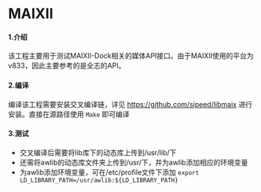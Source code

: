 # MAIXII
#### 1.介绍
该工程主要用于测试MAIXII-Dock相关的媒体API接口。由于MAIXII使用的平台为v833，因此主要参考的是全志的API。
#### 2.编译
编译该工程需要安装交叉编译链，详见 https://github.com/sipeed/libmaix 进行安装。直接在源路径使用 `Make` 即可编译
#### 3.测试
- 交叉编译后需要将lib库下的动态库上传到/usr/lib/下
- 还需将awlib的动态库文件夹上传到/usr/下，并为awlib添加相应的环境变量
- 为awlib添加环境变量，可在/etc/profile文件下添加 `export LD_LIBRARY_PATH=/usr/awlib:${LD_LIBRARY_PATH}`
